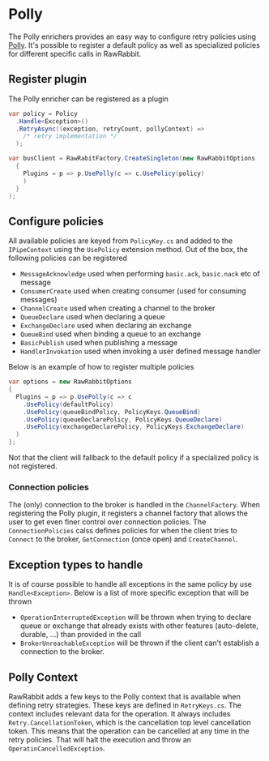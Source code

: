 # Polly

The Polly enrichers provides an easy way to configure retry policies using [Polly](http://www.thepollyproject.org/). It's possible to register a default policy as well as specialized policies for different specific calls in RawRabbit.

## Register plugin

The Polly enricher can be registered as a plugin

```csharp
var policy = Policy
  .Handle<Exception>()
  .RetryAsync((exception, retryCount, pollyContext) => 
    /* retry implementation */
  );

var busClient = RawRabitFactory.CreateSingleton(new RawRabbitOptions
  {
    Plugins = p => p.UsePolly(c => c.UsePolicy(policy)
    )
  }
);
```

## Configure policies

All available policies are keyed from `PolicyKey.cs` and added to the `IPipeContext` using the `UsePolicy` extension method. Out of the box, the following policies can be registered

* `MessageAcknowledge` used when performing `basic.ack`, `basic.nack` etc of message
* `ConsumerCreate` used when creating consumer (used for consuming messages)
* `ChannelCreate` used when creating a channel to the broker
* `QueueDeclare` used when declaring a queue
* `ExchangeDeclare` used when declaring an exchange
* `QueueBind` used when binding a queue to an exchange
* `BasicPublish` used when publishing a message
* `HandlerInvokation` used when invoking a user defined message handler

Below is an example of how to register multiple policies

```csharp
var options = new RawRabbitOptions
{
  Plugins = p => p.UsePolly(c => c
    .UsePolicy(defaultPolicy)
    .UsePolicy(queueBindPolicy, PolicyKeys.QueueBind)
    .UsePolicy(queueDeclarePolicy, PolicyKeys.QueueDeclare)
    .UsePolicy(exchangeDeclarePolicy, PolicyKeys.ExchangeDeclare)
  )
};
```

Not that the client will fallback to the default policy if a specialized policy is not registered.

### Connection policies

The (only) connection to the broker is handled in the `ChannelFactory`. When registering the Polly plugin, it registers a channel factory that allows the user to get even finer control over connection policies. The `ConnectionPolicies` calss defines policies for when the client tries to `Connect` to the broker, `GetConnection` (once open) and `CreateChannel`.

## Exception types to handle

It is of course possible to handle all exceptions in the same policy by use `Handle<Exception>`. Below is a list of more specific exception that will be thrown

* `OperationInterruptedException` will be thrown when trying to declare queue or exchange that already exists with other features (auto-delete, durable, ...) than provided in the call
* `BrokerUnreachableException` will be thrown if the client can't establish a connection to the broker.

## Polly Context

RawRabbit adds a few keys to the Polly context that is available when defining retry strategies. These keys are defined in `RetryKeys.cs`. The context includes relevant data for the operation. It always includes `Retry.CancellationToken`, which is the cancellation top level cancellation token. This means that the operation can be cancelled at any time in the retry policies. That will halt the execution and throw an `OperatinCancelledException`.